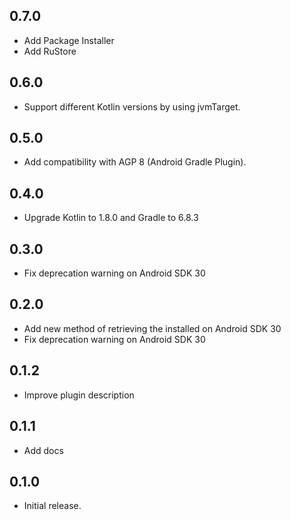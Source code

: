 ## 0.7.0
* Add Package Installer
* Add RuStore

## 0.6.0
* Support different Kotlin versions by using jvmTarget.

## 0.5.0
* Add compatibility with AGP 8 (Android Gradle Plugin).

## 0.4.0
* Upgrade Kotlin to 1.8.0 and Gradle to 6.8.3

## 0.3.0
* Fix deprecation warning on Android SDK 30

## 0.2.0
* Add new method of retrieving the installed on Android SDK 30
* Fix deprecation warning on Android SDK 30

## 0.1.2
* Improve plugin description

## 0.1.1
* Add docs

## 0.1.0
* Initial release.
